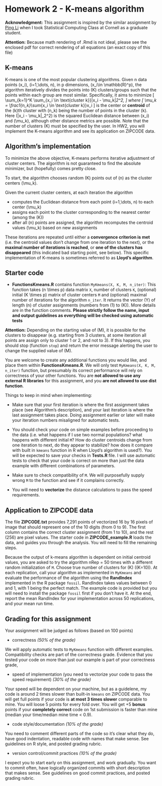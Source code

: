 
# Homework 2 - K-means algorithm

**Acknowledgment:** This assignment is inspired by the similar
assignment by [Ping Li](http://www.stat.rutgers.edu/home/pingli/) when I
took Statistical Computing Class at Cornell as a graduate student.

**Attention:** Because math rendering of .Rmd is not ideal, please see
the enclosed pdf for correct rendering of all equations (an exact copy
of this file)

## K-means

K-means is one of the most popular clustering algorithms. Given n data
points \(x_i\), \(i=1,\dots, n\), in p dimensions,
\(x_i\in \mathbb{R}^p\), the algorithm iteratively divides the points
into \(K\) clusters/groups such that the points within each group are
most similar. Specifically, it aims to minimize \[
\sum_{k=1}^K \sum_{x_i \in \text{cluster k}}\|x_i - \mu_k\|_2^2,
\] where \[
\mu_k = \frac1{n_k}\sum_{x_i \in \text{cluster k}}x_i
\] is the center or **centroid** of the \(k\)th cluster with \(n_k\)
being the number of points in the cluster \(k\). Here
\(\|x_i - \mu_k\|_2^2\) is the squared Euclidean distance between
\(x_i\) and \(\mu_k\), although other distance metrics are possible.
Note that the number of clusters \(K\) must be specified by the user. In
HW2, you will implement the K-means algorithm and see its application on
ZIPCODE data.

## Algorithm’s implementation

To minimize the above objective, K-means performs iterative adjustment
of cluster centers. The algorithm is not guaranteed to find the absolute
minimizer, but (hopefully) comes pretty close.

To start, the algorithm chooses random \(K\) points out of \(n\) as the
cluster centers \(\mu_k\).

Given the current cluster centers, at each iteration the algorithm

  - computes the Euclidean distance from each point \(i=1,\dots, n\) to
    each center \(\mu_k\)
  - assigns each point to the cluster corresponding to the nearest
    center (among the \(K\))
  - after all \(n\) points are assigned, the algorithm recomputes the
    centroid values \(\mu_k\) based on new assignments

These iterations are repeated until either a **convergence criterion is
met** (i.e. the centroid values don’t change from one iteration to the
next), or the **maximal number of iterations is reached**, or **one of
the clusters has disappeared** (this indicated bad starting point, see
below). This specific implementation of K-means is sometimes referred to
as **Lloyd’s algorithm**.

## Starter code

  - **FunctionsKmeans.R** contains function `MyKmeans(X, K, M, n_iter)`:
    This function takes \(n \times p\) data matrix `X`, number of
    clusters `K`, (optional) initial \(K \times p\) matrix of cluster
    centers `M` and (optional) maximal number of iterations for the
    algorithm `n_iter`. It returns the vector \(Y\) of length \(n\) of
    cluster assignments (numbers from \(1\) to \(K\)). More details are
    in the function comments. **Please strictly follow the name, input
    and output guidelines as everything will be checked using automatic
    tests**

**Attention:** Depending on the starting value of \(M\), it is possible
for the clusters to disappear (e.g. starting from 3 clusters, at some
iteration all points are assign only to cluster 1 or 2, and not to 3).
If this happens, you should stop (function `stop`) and return the error
message alerting the user to change the supplied value of \(M\).

You are welcome to create any additional functions you would like, and
place them within **FunctionsKmeans.R**. We will only test `MyKmeans(X,
K, M, n_iter)` function, but presumably its correct performance will
rely on correctness of your other functions. You are **not allowed to
use any external R libraries** for this assignment, and you **are not
allowed to use dist function**.

Things to keep in mind when implementing:

  - Make sure that your first iteration is where the first assignment
    takes place (see Algorithm’s description), and your last iteration
    is where the last assignment takes place. Doing assignment earlier
    or later will make your iteration numbers misaligned for automatic
    tests.

  - You should check your code on simple examples before proceeding to
    the data (i.e. what happens if I use two normal populations? what
    happens with different initial `M`? How do cluster centroids change
    from one iteration to next, do they appear to stabilize? how does it
    compare with built in `kmeans` function in R when Lloyd’s algorithm
    is used?). You will be expected to save your checks in **Tests.R**
    file. I will use automatic tests to check that your code is correct
    on more than just the data example with different combinations of
    parameters.

  - Make sure to check compatibility of `M`. We will purposefully supply
    wrong `M` to the function and see if it complains correctly.

  - You will need to **vectorize** the distance calculations to pass the
    speed requirements.

## Application to ZIPCODE data

The file **ZIPCODE.txt** provides 7,291 points of vectorized 16 by 16
pixels of image that should represent one of the 10 digits (from 0 to
9). The first column contains the correct cluster assignment (from 1 to
10), and the rest (256) are pixel values. The starter code in
**ZIPCODE\_example.R** loads the data, and guides you through the
analysis. You will need to fill the remaining steps.

Because the output of k-means algorithm is dependent on initial centroid
values, you are asked to try the algorithm nRep = 50 times with a
different random initialization of `M`. Choose true number of clusters
for \(K\) (\(K=10\)). At each replication, call your algorithm as
implemented in `MyKmeans` and evaluate the performance of the algorithm
using the **RandIndex** implemented in the R package `fossil`. RandIndex
takes values between 0 and 1, with 1 being the perfect match. The
example code is provided but you will need to install the package
`fossil` first if you don’t have it. At the end, report the mean
RandIndex for your implementation across 50 replications, and your mean
run time.

## Grading for this assignment

Your assignment will be judged as follows (based on 100 points)

  - correctness *(50% of the grade)*

We will apply automatic tests to `MyKmeans` function with different
examples. Compatibility checks are part of the correctness grade.
Evidence that you tested your code on more than just our example is part
of your correctness grade,

  - speed of implementation (you need to vectorize your code to pass the
    speed requirement) *(30% of the grade)*

Your speed will be dependent on your machine, but as a guidelene, my
code is around 2 times slower than built-in `kmeans` on ZIPCODE data.
You will get full points if your code is **at most 3 times slower**
comparable to mine. You will loose 5 points for every fold over. You
will get +5 **bonus** points if your **completely correct** code on 1st
submission is faster than mine (median your time/median mine time \<
0.9).

  - code style/documentation *(10% of the grade)*

You need to comment different parts of the code so it’s clear what they
do, have good indentation, readable code with names that make sense. See
guidelines on R style, and posted grading rubric.

  - version control/commit practices *(10% of the grade)*

I expect you to start early on this assignment, and work gradually. You
want to commit often, have logically organized commits with short
description that makes sense. See guidelines on good commit practices,
and posted grading rubric.

